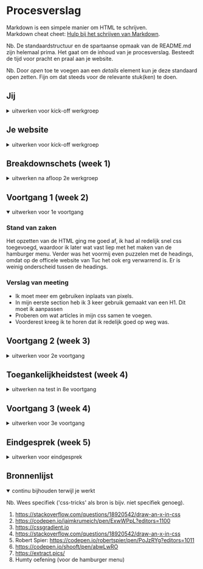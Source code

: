 # Procesverslag
Markdown is een simpele manier om HTML te schrijven.  
Markdown cheat cheet: [Hulp bij het schrijven van Markdown](https://github.com/adam-p/markdown-here/wiki/Markdown-Cheatsheet).

Nb. De standaardstructuur en de spartaanse opmaak van de README.md zijn helemaal prima. Het gaat om de inhoud van je procesverslag. Besteedt de tijd voor pracht en praal aan je website.

Nb. Door *open* toe te voegen aan een *details* element kun je deze standaard open zetten. Fijn om dat steeds voor de relevante stuk(ken) te doen.





## Jij

<details>
<summary>uitwerken voor kick-off werkgroep</summary>

### Auteur:
Jaimy-lee Krumeich

#### Je startniveau:
Rood

#### Je focus:
Ik denk beide.. Twijfel nog. Ik wil van beide zo ver mogelijk komen. Het liefst wel helemaal responsive!
 
</details>





## Je website

<details>
<summary>uitwerken voor kick-off werkgroep</summary>

### Je opdracht:
https://www.tuc.nl

#### Screenshot(s) van de eerste pagina (small screen): 
hier de naam van de pagina  
<img src="images/screenshot-tuc.jpg" width="375px" alt="screenshot eerste tuc pagina">

#### Screenshot(s) van de tweede pagina (small screen):
hier de naam van de pagina  
<img src="images/screenshot2-tuc.jpg" width="375px" alt="screenshot tweede tuc pagina">
 
</details>



## Breakdownschets (week 1)

<details>
<summary>uitwerken na afloop 2e werkgroep</summary>

### de hele pagina: 
<img src="images/breakdownschets.png" width="375px" alt="breakdown van de hele pagina">

<!-- ### dynamisch deel (bijv menu): 
<img src="images/dummy-plaatje.jpg" width="375px" alt="breakdown van een dynamisch deel">

### wellicht nog een dynamisch deel (bijv filter): 
<img src="images/dummy-plaatje.jpg" width="375px" alt="breakdown van nog een dynamisch deel"> -->

</details>



## Voortgang 1 (week 2)

<details open>
<summary>uitwerken voor 1e voortgang</summary>

### Stand van zaken
Het opzetten van de HTML ging me goed af, ik had al redelijk snel css toegevoegd, waardoor ik later wat vast liep met het maken van de hamburger menu. Verder was het voormij even puzzelen met de headings, omdat op de officele website van Tuc het ook erg verwarrend is. Er is weinig onderscheid tussen de headings. 


### Verslag van meeting

- Ik moet meer em gebruiken inplaats van pixels.
- In mijn eerste section heb ik 3 keer gebruik gemaakt van een H1. Dit moet ik aanpassen
- Proberen om wat articles in mijn css samen te voegen. 
- Voorderest kreeg ik te horen dat ik redelijk goed op weg was. 

</details>





## Voortgang 2 (week 3)

<details>
<summary>uitwerken voor 2e voortgang</summary>

### Stand van zaken
Ik wilde een aantal elementen laten werken door middel van JS. Javascript is niet echt een sterk punt van mij, dus ik vond het lastig. Ik was wel al op de goede weg, maar tijdens het voortgang gesprek kwamen we er gezamelijk ook niet uit. Ik wilde dat wanneer je op het share icoontje klikt er media iconen werden toegevoegd. Ik begon bij 1 icon, namelijk het Facebook icoontje. Dit is gelukt, maar na veel te geprobeerd te hebben krijg ik het nog steeds niet voor elkaar dat dat in iedere article gebeurt. 

<img src="images/share-facebook.jpg" width="375px" alt="voorbeeld shareicon">
<img src="images/js-code-icon.jpg" width="375px" alt="screenshot code js">


Samen met Bo en Carolin hebben we al dingen aangepast in JS, zoals: querySelectorAll toevoegen ect.
Als tip kreeg ik om wat meer classes te gebruiken, om zo het mijzelf ook makkelijker te maken in de JS.

Verder heb ik van mijn eerste pagina ongeveer 85% af. De elementen die ik nu nog mis dat zijn meer de (micro)interacties en de footer. De footer stelde ik eigenlijk steeds uit, omdat ik lastigere elementen eerst wilde laten werken. 

Hamburger menu heb ik na veel uur eindelijk voor elkaar gekregen, deels doormiddel van de codepen uitleg van Sanne, maar, omdat ik het net anders wilde heb ik de codes wel moeten ontcijferen tot ik het kon toe passen. 

Ik ga kijken of ik het nog in me eentje voor elkaar kan krijgen in de aankomende weken. 


### Agenda voor meeting
Er waren geen medestudenten aanwezig tijdens het voortgang gesprek.

### Verslag 


- Nog verder gaan met JS
- Beginnen aan de tweede pagina
- Classes toevoegen
</details>





## Toegankelijkheidstest (week 4)

<details>
<summary>uitwerken na test in 8e voortgang</summary>

### Bevindingen
Screenreader - Sommige a tags staan klein beetje naast de afbeelding, klikken kan wel doormiddel van de enter. 
Bril vlekken > Redelijk 
Bril zwarte vlek > Ik zag alleen de randen van de website.
Bril andere vlekken > Kon nog goed door de website navigeren

#### Screenreader
Toen ik de screenreader geactiveerd had op mijn macbook kon ik kijken of de structuur van de website klopt en of mijn alt teksten relevant waren. Dit was gelukkig het geval. Ik had de focus state uitgewerkt, waardoor het goed te volgen was. Verder moet ik nog wel enkele margin opmaak weghalen, want deze verschuiven de boel.


#### Bril wazig
Ik kon door deze bril prima heen kijken en kon goed door mijn website navigeren. 


#### Bril vlekken 
Met deze bril werd het iets lastiger om de website goed te kunnen zien, wel kon ik goed door mijn website heen navigeren. Oplossing is een screenreader die navigeert door je website heen. 


#### Bril met zwarte rondjes
Met deze bril kon ik weinig zien, ik zag alleen de buitenste randen. Wel kon ik nog navigeren. Ik denk dat ik 85% van het scherm niet meer zag, ik zou hierdoor dus gebruik moeten maken van een screenreader.

#### Concentratie probleem
Dit was wat lastiger, ik hield mij vooral bezig met de ballon en om deze niet te laten vallen. Hierdoor kon ik niet goed door mijn website navigeren. In dit geval zou ik dus ook het beste een screenreader kunnen gebruiken. 



Ook heb ik hulp gekregen van Robert met een punt waar ik vast liep, namelijk de share - media iconen.
</details>





## Voortgang 3 (week 4)

<details>
<summary>uitwerken voor 3e voortgang</summary>

### Stand van zaken
De eerste en tweedepagina zijn zo goed als af, nu werken aan de laatste details.
De laatste puntjes op de i zetten gaat wat meer met moeite. Ik ben momenteel wat meer Javascript aan het toevoegen. De website is naar mij genoeg goed responsive en nu ga ik verder met de plane, dus het opmaken van de buttons ect. Doordat ik de focus states heb opgemaakt, kun je makkelijker met de Tab door de pagina heen. Verder heb ik ook de hover state volledig uitgewerkt met icons. 

Ik heb mijn Css en HTML door de validator gehaald om te kijken of deze fouten bevatten.
In mijn CSS had ik geen warnings of errors. In mijn Html pagina's enkele warnings over dat sommige articles of section geen heading bevatten en een error, omdat ik in de naam van sommige images een spattie gebruikt heb. Dit moet ik nog aanpassen. 

<img src="images/csschecker.png" width="375px" alt="validator css">
<img src="images/cssvalidator.png" width="375px" alt="validator css">
<img src="images/roomkaaspagecheck.png" width="375px" alt="roomkaas page validator ">
<img src="images/indexchecker.png" width="375px" alt="index validator ">



</details>





## Eindgesprek (week 5)

<details>
<summary>uitwerken voor eindgesprek</summary>

### Stand van zaken
Na mijn laatste voortgang gesprek heb ik aan het volgende gewerkt:
- Elementen toevoegen voor de fun, zoals een zoekbalk en de toon alles button gemaakt dat de text weer aangepast wordt naar toon minder
- image aangepast met behulp van object-fit:cover
- Footer afgemaakt 
- Vergeten bronnen toegevoegd
- list-style:none 
- Nog wat keyframes toegevoegd om het nog speelser te maken
- Aanpassingen in mediarequerys

- Proberen verder te komen met de slider
Helaas is het niet meer binnen de tijd gelukt om de slider goed te krijgen. Ik heb hulp gevraagd, en er werd mij verteld dat ik moet kijken om te werken met if and else. Toch is het niet gelukt en had ik niet meer tijd om verdere hulp te krijgen (stress door HCI tentamen tussen door ;( )). Veel geprobeerd door research van het internet, maar doordat ik er te lang naar bleef kijken zag ik het niet meer. Volgende keer beter!

Ook heb ik mijn codes weer door de validator gehaald en dit waren de resultaten:



### Screenshot(s)

Resultaten validator html:
<img src="images/screenshothtml1.png" width="375px" alt="index validator ">
<img src="images/screenshothtml2.png" width="375px" alt="index validator ">
Resultaten validator css:
<img src="images/screenshotcss.png" width="375px" alt="css validator ">

Vast gelopen bij dit:
<img src="images/jscode.png" width="375px" alt="js code">
<img src="images/screenshottucpage.png" width="375px" alt="js code">

</details>





## Bronnenlijst

<details open>
<summary>continu bijhouden terwijl je werkt</summary>

Nb. Wees specifiek ('css-tricks' als bron is bijv. niet specifiek genoeg).

1. https://stackoverflow.com/questions/18920542/draw-an-x-in-css 
2. https://codepen.io/jaimkrumeich/pen/ExwWPpL?editors=1100
3. https://cssgradient.io 
4. https://stackoverflow.com/questions/18920542/draw-an-x-in-css
5. Robert Spier: https://codepen.io/robertspier/pen/PoJzRYg?editors=1011
6. https://codepen.io/shooft/pen/abwLwRO
7. https://extract.pics/
8. Humty oefening (voor de hamburger menu)

</details>
